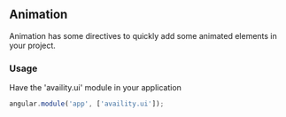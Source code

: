 ## Animation

Animation has some directives to quickly add some animated elements in your project.

<!-- * [Bouncer](/bouncer/README.md) -->

### Usage

Have the 'availity.ui' module in your application

```javascript
angular.module('app', ['availity.ui']);
```